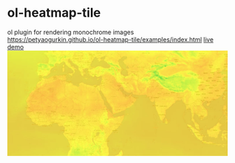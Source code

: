 # ol-heatmap-tile

ol plugin for rendering monochrome images
https://petyaogurkin.github.io/ol-heatmap-tile/examples/index.html
[live demo](https://petyaogurkin.github.io/ol-heatmap-tile/examples/index.html)
![ol-heatmap-tile](examples/cover.jpg)
